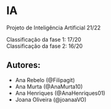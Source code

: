 # IA

Projeto de Inteligência Artificial 21/22

Classificação da fase 1: 17/20\
Classificação da fase 2: 16/20

## Autores:

- Ana Rebelo (@Filipagit)
- Ana Murta (@AnaMurta10)
- Ana Henriques (@AnaHenriques01)
- Joana Oliveira (@joanaaVO) 
